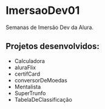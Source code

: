 # ImersaoDev01

Semanas de Imersão Dev da Alura.

## Projetos desenvolvidos:

* Calculadora
* aluraFlix
* certifCard
* conversorDeMoedas
* Mentalista
* SuperTrunfo
* TabelaDeClassificação
